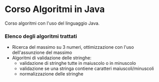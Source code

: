 # Corso Algoritmi in Java

Corso algoritmi con l'uso del linguaggio Java.

### Elenco degli algoritmi trattati

- Ricerca del massimo su 3 numeri, ottimizzazione con l'uso dell'assunzione del massimo
- Algoritmi di validazione delle stringhe:
  - validazione di stringhe tutte in maiuscolo o in minuscolo
  - validazione se una stringa contiene caratteri maiuscoli/minuscoli
  - normalizzazione delle stringhe
